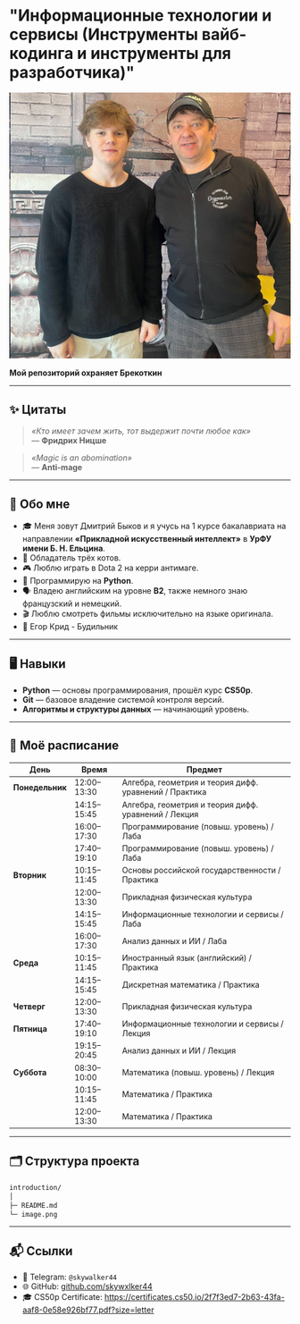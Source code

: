 # "Информационные технологии и сервисы (Инструменты вайб-кодинга и инструменты для разработчика)"

![brekotkin](image.png)

**Мой репозиторий охраняет Брекоткин**

---

## ✨ Цитаты

> *«Кто имеет зачем жить, тот выдержит почти любое как»*  
> — **Фридрих Ницше**

> *«Magic is an abomination»*  
> — **Anti-mage**

---

## 🙂 Обо мне

- 🎓 Меня зовут Дмитрий Быков и я учусь на 1 курсе бакалавриата на направлении **«Прикладной искусственный интеллект»** в **УрФУ имени Б. Н. Ельцина**.  
- 🐾 Обладатель трёх котов.
- 🎮 Люблю играть в Dota 2 на керри антимаге. 
- 🐍 Программирую на **Python**.  
- 🗣️ Владею английским на уровне **B2**, также немного знаю французский и немецкий.  
- 🎬 Люблю смотреть фильмы исключительно на языке оригинала.  
- 🎵 Егор Крид - Будильник

---

## 🖥️ Навыки

- **Python** — основы программирования, прошёл курс **CS50p**.
- **Git** — базовое владение системой контроля версий.  
- **Алгоритмы и структуры данных** — начинающий уровень.  

---

## 📅 Моё расписание

| День       | Время        | Предмет                                                                 |
|------------|--------------|-------------------------------------------------------------------------|
| **Понедельник** | 12:00–13:30 | Алгебра, геометрия и теория дифф. уравнений / Практика                  |
|            | 14:15–15:45 | Алгебра, геометрия и теория дифф. уравнений / Лекция                     |
|            | 16:00–17:30 | Программирование (повыш. уровень) / Лаба                                 |
|            | 17:40–19:10 | Программирование (повыш. уровень) / Лаба                                 |
| **Вторник**    | 10:15–11:45 | Основы российской государственности / Практика                         |
|            | 12:00–13:30 | Прикладная физическая культура                                           |
|            | 14:15–15:45 | Информационные технологии и сервисы / Лаба                               |
|            | 16:00–17:30 | Анализ данных и ИИ / Лаба                                                |
| **Среда**      | 10:15–11:45 | Иностранный язык (английский) / Практика                               |
|            | 14:15–15:45 | Дискретная математика / Практика                                         |
| **Четверг**    | 12:00–13:30 | Прикладная физическая культура                                         |
| **Пятница**    | 17:40–19:10 | Информационные технологии и сервисы / Лекция                           |
|            | 19:15–20:45 | Анализ данных и ИИ / Лекция                                              |
| **Суббота**    | 08:30–10:00 | Математика (повыш. уровень) / Лекция                                   |
|            | 10:15–11:45 | Математика / Практика                                                    |
|            | 12:00–13:30 | Математика / Практика                                                    |

---

## 🗂️ Структура проекта

```
introduction/
│
├─ README.md
└─ image.png
```


---

## 📬 Ссылки

- 💬 Telegram: `@skywalker44`  
- 🌐 GitHub: [github.com/skywxlker44](https://github.com/skywxlker44)
- 🎓 CS50p Certificate: https://certificates.cs50.io/2f7f3ed7-2b63-43fa-aaf8-0e58e926bf77.pdf?size=letter

